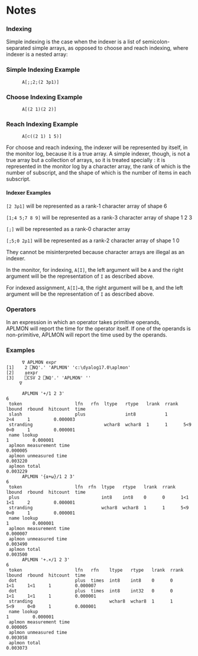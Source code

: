 # Notes

### Indexing

Simple indexing is the case when the indexer is a list of semicolon-separated   simple arrays,  as opposed to choose and reach indexing, where indexer is a nested array:

### Simple Indexing Example
```apl
      A[;;2;(2 3⍴1)]
```

### Choose Indexing Example
```apl
      A[(2 1)(2 2)]
```

### Reach Indexing Example
```apl
      A[⊂((2 1) 1 5)]
```

For choose and reach indexing, the indexer will be represented by itself, in the monitor log, because it is a true array. A simple indexer, though, is not a true array but a collection of arrays, so it is treated specially : it is represented in the monitor log by a character array, the rank of which is the number of subscript, and the shape of which is the number of items in each subscript.

#### Indexer Examples

`[2 3⍴1]` will be represented as a rank-1 character array of shape 6

`[1;4 5;7 8 9]` will be represented as a rank-3 character array of shape 1 2 3

`[;]` will be represented as a rank-0 character array

`[;5;0 2⍴1]` will be represented as a rank-2 character array of shape 1 0

They cannot be misinterpreted because character arrays are illegal as an indexer.

In the monitor, for indexing, `A[I]`, the left argument will be `A` and the right argument will be the representation of `I` as described above.

For indexed assignment, `A[I]←B`, the right argument will be `B`, and the left argument will be the representation of `I` as described above.

### Operators

In an expression in which an operator  takes primitive operands, APLMON will report the time for the operator itself.   If one of the operands is non-primitive, APLMON will report the time used by the operands.

### Examples
```apl
      ∇ APLMON expr
[1]    2 ⎕NQ'.' 'APLMON' 'c:\dyalog17.0\aplmon'
[2]    ⍎expr
[3]    ⎕CSV 2 ⎕NQ'.' 'APLMON' ''
     ∇

      APLMON '+/1 2 3'
6
 token                    lfn   rfn  ltype   rtype   lrank  rrank  lbound  rbound  hitcount  time     
 slash                    plus               int8           1              2<4     1         0.000003 
 stranding                           wchar8  wchar8  1      1      5<9     0<0     1         0.000001 
 name lookup                                                                       1         0.000001 
 aplmon measurement time                                                                     0.000005 
 aplmon unmeasured time                                                                      0.003220 
 aplmon total                                                                                0.003229 
      APLMON '{⍺+⍵}/1 2 3'
6
 token                    lfn  rfn  ltype   rtype   lrank  rrank  lbound  rbound  hitcount  time     
 plus                               int8    int8    0      0      1<1     1<1     2         0.000001 
 stranding                          wchar8  wchar8  1      1      5<9     0<0     1         0.000001 
 name lookup                                                                      1         0.000001 
 aplmon measurement time                                                                    0.000007 
 aplmon unmeasured time                                                                     0.003490 
 aplmon total                                                                               0.003500 
      APLMON '+.×/1 2 3'
6
 token                    lfn   rfn    ltype   rtype   lrank  rrank  lbound  rbound  hitcount  time     
 dot                      plus  times  int8    int8    0      0      1<1     1<1     1         0.000007 
 dot                      plus  times  int8    int32   0      0      1<1     1<1     1         0.000001 
 stranding                             wchar8  wchar8  1      1      5<9     0<0     1         0.000001 
 name lookup                                                                         1         0.000001 
 aplmon measurement time                                                                       0.000005 
 aplmon unmeasured time                                                                        0.003058 
 aplmon total                                                                                  0.003073 

```
